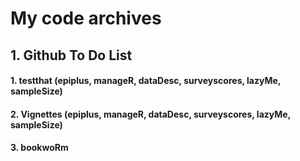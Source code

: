 # My code archives

## 1. Github To Do List

#### 1. testthat (epiplus, manageR, dataDesc, surveyscores, lazyMe, sampleSize)
#### 2. Vignettes (epiplus, manageR, dataDesc, surveyscores, lazyMe, sampleSize)
#### 3. bookwoRm
